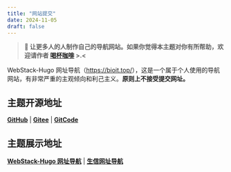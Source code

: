 ```yaml
---
title: "网站提交"
date: 2024-11-05
draft: false
---
```


> **📢 让更多人的人制作自己的导航网站。如果你觉得本主题对你有所帮助，欢迎请作者 [喝杯咖啡](https://kg.weiyan.cc/0000/img/donate.webp) >.<**

WebStack-Hugo 网址导航（<https://bioit.top/>），这是一个属于个人使用的导航网站，有非常严重的主观倾向和利己主义。**原则上不接受提交网址。**

## 主题开源地址    

[**GitHub**](https://github.com/shenweiyan/WebStack-Hugo) | [**Gitee**](https://gitee.com/shenweiyan/WebStack-Hugo) | [**GitCode**](https://gitcode.com/shenweiyan/WebStack-Hugo)

## 主题展示地址

[**WebStack-Hugo 网址导航**](https://bioit.top/) | [**生信网址导航**](https://hao.bioitee.com/) 

